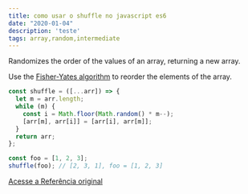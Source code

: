 ```yaml
---
title: como usar o shuffle no javascript es6
date: "2020-01-04"
description: 'teste'
tags: array,random,intermediate
---
```


Randomizes the order of the values of an array, returning a new array.

Use the [Fisher-Yates algorithm](https://en.wikipedia.org/wiki/Fisher%E2%80%93Yates_shuffle#Fisher_and_Yates'_original_method) to reorder the elements of the array.

```js
const shuffle = ([...arr]) => {
  let m = arr.length;
  while (m) {
    const i = Math.floor(Math.random() * m--);
    [arr[m], arr[i]] = [arr[i], arr[m]];
  }
  return arr;
};
```

```js
const foo = [1, 2, 3];
shuffle(foo); // [2, 3, 1], foo = [1, 2, 3]
```

[Acesse a Referência original](http://github.com/30-seconds/)
